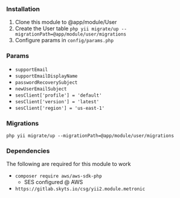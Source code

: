 ### Installation

1. Clone this module to @app/module/User
2. Create the User table `php yii migrate/up --migrationPath=@app/module/user/migrations`
3. Configure params in `config/params.php`

### Params

* `supportEmail`
* `supportEmailDisplayName`
* `passwordRecoverySubject`
* `newUserEmailSubject`
* `sesClient['profile'] = 'default'`
* `sesClient['version'] = 'latest'`
* `sesClient['region'] = 'us-east-1'`

### Migrations

`php yii migrate/up --migrationPath=@app/module/user/migrations`

### Dependencies

The following are required for this module to work

* `composer require aws/aws-sdk-php`
    * SES configured @ AWS
* `https://gitlab.skyts.io/csg/yii2.module.metronic`